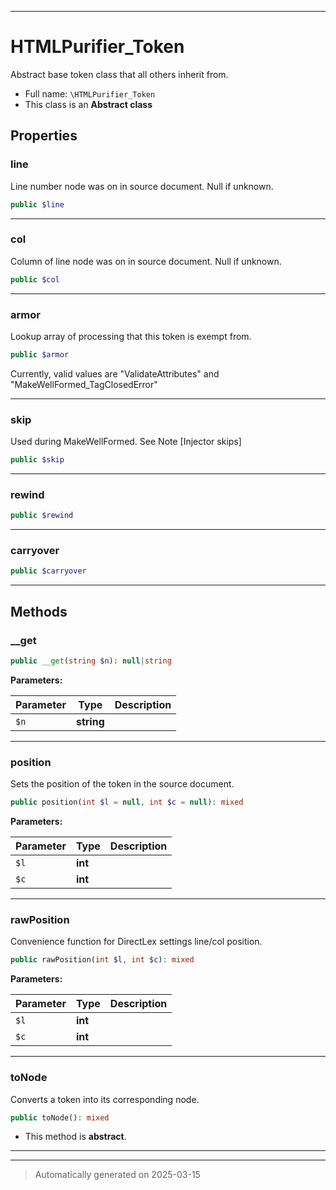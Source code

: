 ***

# HTMLPurifier_Token

Abstract base token class that all others inherit from.



* Full name: `\HTMLPurifier_Token`
* This class is an **Abstract class**



## Properties


### line

Line number node was on in source document. Null if unknown.

```php
public $line
```






***

### col

Column of line node was on in source document. Null if unknown.

```php
public $col
```






***

### armor

Lookup array of processing that this token is exempt from.

```php
public $armor
```

Currently, valid values are "ValidateAttributes" and
"MakeWellFormed_TagClosedError"




***

### skip

Used during MakeWellFormed.  See Note [Injector skips]

```php
public $skip
```






***

### rewind



```php
public $rewind
```






***

### carryover



```php
public $carryover
```






***

## Methods


### __get



```php
public __get(string $n): null|string
```








**Parameters:**

| Parameter | Type | Description |
|-----------|------|-------------|
| `$n` | **string** |  |





***

### position

Sets the position of the token in the source document.

```php
public position(int $l = null, int $c = null): mixed
```








**Parameters:**

| Parameter | Type | Description |
|-----------|------|-------------|
| `$l` | **int** |  |
| `$c` | **int** |  |





***

### rawPosition

Convenience function for DirectLex settings line/col position.

```php
public rawPosition(int $l, int $c): mixed
```








**Parameters:**

| Parameter | Type | Description |
|-----------|------|-------------|
| `$l` | **int** |  |
| `$c` | **int** |  |





***

### toNode

Converts a token into its corresponding node.

```php
public toNode(): mixed
```




* This method is **abstract**.







***


***
> Automatically generated on 2025-03-15
